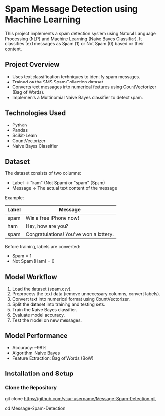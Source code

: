 # Spam Message Detection using Machine Learning

This project implements a spam detection system using Natural Language Processing (NLP) and Machine Learning (Naive Bayes Classifier). It classifies text messages as Spam (1) or Not Spam (0) based on their content.

## Project Overview
- Uses text classification techniques to identify spam messages.  
- Trained on the SMS Spam Collection dataset.  
- Converts text messages into numerical features using CountVectorizer (Bag of Words).  
- Implements a Multinomial Naive Bayes classifier to detect spam.  

## Technologies Used
- Python  
- Pandas  
- Scikit-Learn  
- CountVectorizer  
- Naive Bayes Classifier  

## Dataset
The dataset consists of two columns:  
- Label → "ham" (Not Spam) or "spam" (Spam)  
- Message → The actual text content of the message  

Example:  

| Label | Message |
|-------|---------|
| spam  | Win a free iPhone now! |
| ham   | Hey, how are you? |
| spam  | Congratulations! You've won a lottery. |

Before training, labels are converted:  
- Spam = 1  
- Not Spam (Ham) = 0  

## Model Workflow
1. Load the dataset (spam.csv).  
2. Preprocess the text data (remove unnecessary columns, convert labels).  
3. Convert text into numerical format using CountVectorizer.  
4. Split the dataset into training and testing sets.  
5. Train the Naive Bayes classifier.  
6. Evaluate model accuracy.  
7. Test the model on new messages.  

## Model Performance
- Accuracy: ~98%  
- Algorithm: Naive Bayes  
- Feature Extraction: Bag of Words (BoW)  

## Installation and Setup

### Clone the Repository

git clone https://github.com/your-username/Message-Spam-Detection.git

cd Message-Spam-Detection
